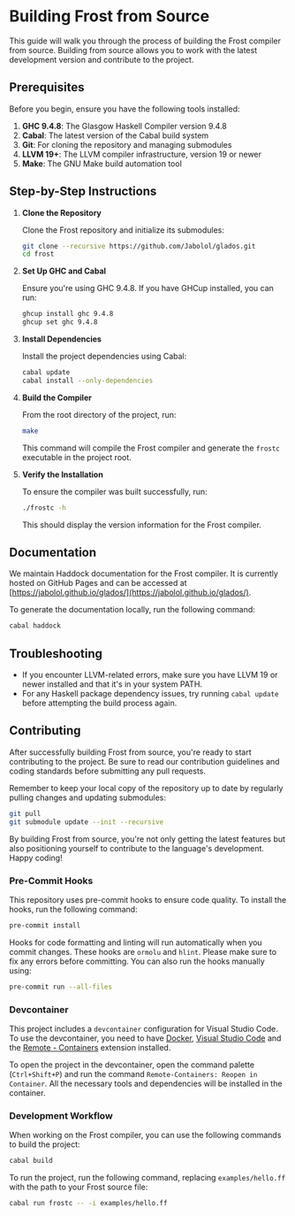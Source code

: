 # Building Frost from Source

This guide will walk you through the process of building the Frost compiler from
source. Building from source allows you to work with the latest development
version and contribute to the project.

## Prerequisites

Before you begin, ensure you have the following tools installed:

1. **GHC 9.4.8**: The Glasgow Haskell Compiler version 9.4.8
2. **Cabal**: The latest version of the Cabal build system
3. **Git**: For cloning the repository and managing submodules
4. **LLVM 19+**: The LLVM compiler infrastructure, version 19 or newer
5. **Make**: The GNU Make build automation tool

## Step-by-Step Instructions

1. **Clone the Repository**

   Clone the Frost repository and initialize its submodules:

   ```bash
   git clone --recursive https://github.com/Jabolol/glados.git
   cd frost
   ```

2. **Set Up GHC and Cabal**

   Ensure you're using GHC 9.4.8. If you have GHCup installed, you can run:

   ```bash
   ghcup install ghc 9.4.8
   ghcup set ghc 9.4.8
   ```

3. **Install Dependencies**

   Install the project dependencies using Cabal:

   ```bash
   cabal update
   cabal install --only-dependencies
   ```

4. **Build the Compiler**

   From the root directory of the project, run:

   ```bash
   make
   ```

   This command will compile the Frost compiler and generate the `frostc`
   executable in the project root.

5. **Verify the Installation**

   To ensure the compiler was built successfully, run:

   ```bash
   ./frostc -h
   ```

   This should display the version information for the Frost compiler.

## Documentation

We maintain Haddock documentation for the Frost compiler. It is currently hosted
on GitHub Pages and can be accessed at
[https://jabolol.github.io/glados/](https://jabolol.github.io/glados/).

To generate the documentation locally, run the following command:

```bash
cabal haddock
```

## Troubleshooting

- If you encounter LLVM-related errors, make sure you have LLVM 19 or newer
  installed and that it's in your system PATH.
- For any Haskell package dependency issues, try running `cabal update` before
  attempting the build process again.

## Contributing

After successfully building Frost from source, you're ready to start
contributing to the project. Be sure to read our contribution guidelines and
coding standards before submitting any pull requests.

Remember to keep your local copy of the repository up to date by regularly
pulling changes and updating submodules:

```bash
git pull
git submodule update --init --recursive
```

By building Frost from source, you're not only getting the latest features but
also positioning yourself to contribute to the language's development. Happy
coding!

### Pre-Commit Hooks

This repository uses pre-commit hooks to ensure code quality. To install the
hooks, run the following command:

```bash
pre-commit install
```

Hooks for code formatting and linting will run automatically when you commit
changes. These hooks are `ormolu` and `hlint`. Please make sure to fix any
errors before committing. You can also run the hooks manually using:

```bash
pre-commit run --all-files
```

### Devcontainer

This project includes a `devcontainer` configuration for Visual Studio Code. To
use the devcontainer, you need to have
[Docker](https://docs.docker.com/get-docker/),
[Visual Studio Code](https://code.visualstudio.com/) and the
[Remote - Containers](https://marketplace.visualstudio.com/items?itemName=ms-vscode-remote.remote-containers)
extension installed.

To open the project in the devcontainer, open the command palette
(`Ctrl+Shift+P`) and run the command `Remote-Containers: Reopen in Container`.
All the necessary tools and dependencies will be installed in the container.

### Development Workflow

When working on the Frost compiler, you can use the following commands to build
the project:

```bash
cabal build
```

To run the project, run the following command, replacing `examples/hello.ff`
with the path to your Frost source file:

```bash
cabal run frostc -- -i examples/hello.ff
```
